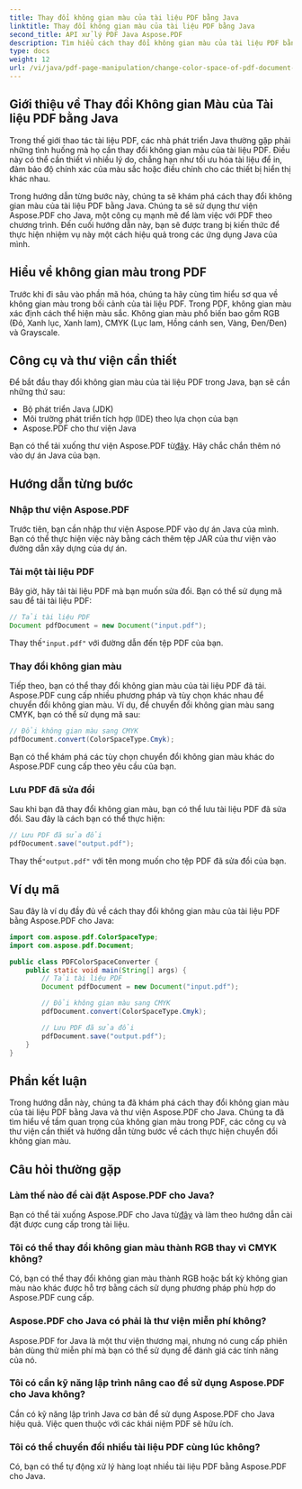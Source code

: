 ```yaml
---
title: Thay đổi không gian màu của tài liệu PDF bằng Java
linktitle: Thay đổi không gian màu của tài liệu PDF bằng Java
second_title: API xử lý PDF Java Aspose.PDF
description: Tìm hiểu cách thay đổi không gian màu của tài liệu PDF bằng Java. Hướng dẫn từng bước với các ví dụ về mã. Tối ưu hóa PDF của bạn để in và hiển thị.
type: docs
weight: 12
url: /vi/java/pdf-page-manipulation/change-color-space-of-pdf-document-using-java/
---
```


## Giới thiệu về Thay đổi Không gian Màu của Tài liệu PDF bằng Java

Trong thế giới thao tác tài liệu PDF, các nhà phát triển Java thường gặp phải những tình huống mà họ cần thay đổi không gian màu của tài liệu PDF. Điều này có thể cần thiết vì nhiều lý do, chẳng hạn như tối ưu hóa tài liệu để in, đảm bảo độ chính xác của màu sắc hoặc điều chỉnh cho các thiết bị hiển thị khác nhau.

Trong hướng dẫn từng bước này, chúng ta sẽ khám phá cách thay đổi không gian màu của tài liệu PDF bằng Java. Chúng ta sẽ sử dụng thư viện Aspose.PDF cho Java, một công cụ mạnh mẽ để làm việc với PDF theo chương trình. Đến cuối hướng dẫn này, bạn sẽ được trang bị kiến thức để thực hiện nhiệm vụ này một cách hiệu quả trong các ứng dụng Java của mình.

## Hiểu về không gian màu trong PDF

Trước khi đi sâu vào phần mã hóa, chúng ta hãy cùng tìm hiểu sơ qua về không gian màu trong bối cảnh của tài liệu PDF. Trong PDF, không gian màu xác định cách thể hiện màu sắc. Không gian màu phổ biến bao gồm RGB (Đỏ, Xanh lục, Xanh lam), CMYK (Lục lam, Hồng cánh sen, Vàng, Đen/Đen) và Grayscale.

## Công cụ và thư viện cần thiết

Để bắt đầu thay đổi không gian màu của tài liệu PDF trong Java, bạn sẽ cần những thứ sau:

- Bộ phát triển Java (JDK)
- Môi trường phát triển tích hợp (IDE) theo lựa chọn của bạn
- Aspose.PDF cho thư viện Java

 Bạn có thể tải xuống thư viện Aspose.PDF từ[đây](https://releases.aspose.com/pdf/java/). Hãy chắc chắn thêm nó vào dự án Java của bạn.

## Hướng dẫn từng bước

### Nhập thư viện Aspose.PDF

Trước tiên, bạn cần nhập thư viện Aspose.PDF vào dự án Java của mình. Bạn có thể thực hiện việc này bằng cách thêm tệp JAR của thư viện vào đường dẫn xây dựng của dự án.

### Tải một tài liệu PDF

Bây giờ, hãy tải tài liệu PDF mà bạn muốn sửa đổi. Bạn có thể sử dụng mã sau để tải tài liệu PDF:

```java
// Tải tài liệu PDF
Document pdfDocument = new Document("input.pdf");
```

 Thay thế`"input.pdf"` với đường dẫn đến tệp PDF của bạn.

### Thay đổi không gian màu

Tiếp theo, bạn có thể thay đổi không gian màu của tài liệu PDF đã tải. Aspose.PDF cung cấp nhiều phương pháp và tùy chọn khác nhau để chuyển đổi không gian màu. Ví dụ, để chuyển đổi không gian màu sang CMYK, bạn có thể sử dụng mã sau:

```java
// Đổi không gian màu sang CMYK
pdfDocument.convert(ColorSpaceType.Cmyk);
```

Bạn có thể khám phá các tùy chọn chuyển đổi không gian màu khác do Aspose.PDF cung cấp theo yêu cầu của bạn.

### Lưu PDF đã sửa đổi

Sau khi bạn đã thay đổi không gian màu, bạn có thể lưu tài liệu PDF đã sửa đổi. Sau đây là cách bạn có thể thực hiện:

```java
// Lưu PDF đã sửa đổi
pdfDocument.save("output.pdf");
```

 Thay thế`"output.pdf"` với tên mong muốn cho tệp PDF đã sửa đổi của bạn.

## Ví dụ mã

Sau đây là ví dụ đầy đủ về cách thay đổi không gian màu của tài liệu PDF bằng Aspose.PDF cho Java:

```java
import com.aspose.pdf.ColorSpaceType;
import com.aspose.pdf.Document;

public class PDFColorSpaceConverter {
    public static void main(String[] args) {
        // Tải tài liệu PDF
        Document pdfDocument = new Document("input.pdf");

        // Đổi không gian màu sang CMYK
        pdfDocument.convert(ColorSpaceType.Cmyk);

        // Lưu PDF đã sửa đổi
        pdfDocument.save("output.pdf");
    }
}
```

## Phần kết luận

Trong hướng dẫn này, chúng ta đã khám phá cách thay đổi không gian màu của tài liệu PDF bằng Java và thư viện Aspose.PDF cho Java. Chúng ta đã tìm hiểu về tầm quan trọng của không gian màu trong PDF, các công cụ và thư viện cần thiết và hướng dẫn từng bước về cách thực hiện chuyển đổi không gian màu.

## Câu hỏi thường gặp

### Làm thế nào để cài đặt Aspose.PDF cho Java?

 Bạn có thể tải xuống Aspose.PDF cho Java từ[đây](https://releases.aspose.com/pdf/java/) và làm theo hướng dẫn cài đặt được cung cấp trong tài liệu.

### Tôi có thể thay đổi không gian màu thành RGB thay vì CMYK không?

Có, bạn có thể thay đổi không gian màu thành RGB hoặc bất kỳ không gian màu nào khác được hỗ trợ bằng cách sử dụng phương pháp phù hợp do Aspose.PDF cung cấp.

### Aspose.PDF cho Java có phải là thư viện miễn phí không?

Aspose.PDF for Java là một thư viện thương mại, nhưng nó cung cấp phiên bản dùng thử miễn phí mà bạn có thể sử dụng để đánh giá các tính năng của nó.

### Tôi có cần kỹ năng lập trình nâng cao để sử dụng Aspose.PDF cho Java không?

Cần có kỹ năng lập trình Java cơ bản để sử dụng Aspose.PDF cho Java hiệu quả. Việc quen thuộc với các khái niệm PDF sẽ hữu ích.

### Tôi có thể chuyển đổi nhiều tài liệu PDF cùng lúc không?

Có, bạn có thể tự động xử lý hàng loạt nhiều tài liệu PDF bằng Aspose.PDF cho Java.